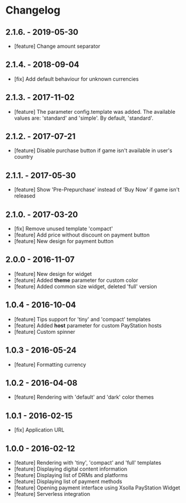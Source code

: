 # Changelog

## 2.1.6. - 2019-05-30
- [feature] Change amount separator

## 2.1.4. - 2018-09-04
- [fix] Add default behaviour for unknown currencies

## 2.1.3. - 2017-11-02
- [feature] The parameter config.template was added. The available values are: 
'standard' and 'simple'. By default, 'standard'.

## 2.1.2. - 2017-07-21
- [feature] Disable purchase button if game isn't available in user's country

## 2.1.1. - 2017-05-30
- [feature] Show 'Pre-Prepurchase' instead of 'Buy Now' if game isn't released

## 2.1.0. - 2017-03-20

- [fix] Remove unused template 'compact'
- [feature] Add price without discount on payment button
- [feature] New design for payment button

## 2.0.0 - 2016-11-07

- [feature] New design for widget 
- [feature] Added **theme** parameter for custom color
- [feature] Added common size widget, deleted 'full' version

## 1.0.4 - 2016-10-04

- [feature] Tips support for 'tiny' and 'compact' templates
- [feature] Added **host** parameter for custom PayStation hosts
- [feature] Custom spinner

## 1.0.3 - 2016-05-24

- [feature] Formatting currency

## 1.0.2 - 2016-04-08

- [feature] Rendering with 'default' and 'dark' color themes

## 1.0.1 - 2016-02-15

- [fix] Application URL

## 1.0.0 - 2016-02-12

- [feature] Rendering with 'tiny', 'compact' and 'full' templates
- [feature] Displaying digital content information
- [feature] Displaying list of DRMs and platforms
- [feature] Displaying list of payment methods
- [feature] Opening payment interface using Xsolla PayStation Widget
- [feature] Serverless integration
